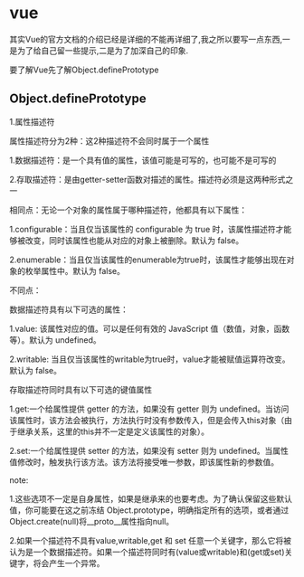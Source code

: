 # vue

其实Vue的官方文档的介绍已经是详细的不能再详细了,我之所以要写一点东西,一是为了给自己留一些提示,二是为了加深自己的印象.

要了解Vue先了解Object.definePrototype

## Object.definePrototype

1.属性描述符

属性描述符分为2种：这2种描述符不会同时属于一个属性

1.数据描述符：是一个具有值的属性，该值可能是可写的，也可能不是可写的

2.存取描述符：是由getter-setter函数对描述的属性。描述符必须是这两种形式之一

相同点：无论一个对象的属性属于哪种描述符，他都具有以下属性：

1.configurable：当且仅当该属性的 configurable 为 true 时，该属性描述符才能够被改变，同时该属性也能从对应的对象上被删除。默认为 false。

2.enumerable：当且仅当该属性的enumerable为true时，该属性才能够出现在对象的枚举属性中。默认为 false。

不同点：

数据描述符具有以下可选的属性：

1.value: 该属性对应的值。可以是任何有效的 JavaScript 值（数值，对象，函数等）。默认为 undefined。

2.writable: 当且仅当该属性的writable为true时，value才能被赋值运算符改变。 默认为 false。

存取描述符同时具有以下可选的键值属性

1.get:一个给属性提供 getter 的方法，如果没有 getter 则为 undefined。当访问该属性时，该方法会被执行，方法执行时没有参数传入，但是会传入this对象（由于继承关系，这里的this并不一定是定义该属性的对象）。

2.set:一个给属性提供 setter 的方法，如果没有 setter 则为 undefined。当属性值修改时，触发执行该方法。该方法将接受唯一参数，即该属性新的参数值。

note:

1.这些选项不一定是自身属性，如果是继承来的也要考虑。为了确认保留这些默认值，你可能要在这之前冻结 Object.prototype，明确指定所有的选项，或者通过 Object.create(null)将__proto__属性指向null。

2.如果一个描述符不具有value,writable,get 和 set 任意一个关键字，那么它将被认为是一个数据描述符。如果一个描述符同时有(value或writable)和(get或set)关键字，将会产生一个异常。
